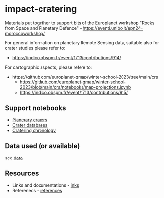 # impact-cratering

Materials put together to support bits of the Europlanet workshop "Rocks from Space and Planetary Defence" - https://eventi.unibo.it/epn24-moroccoworkshop/

For general information on planetary Remote Sensing data, suitable also for crater studies please refer to:

* https://indico.obspm.fr/event/1713/contributions/914/

For cartographic aspects, please refere to:

* https://github.com/europlanet-gmap/winter-school-2023/tree/main/crs
  * https://github.com/europlanet-gmap/winter-school-2023/blob/main/crs/notebooks/map-projections.ipynb
  * https://indico.obspm.fr/event/1713/contributions/915/
  
## Support notebooks

* [Planetary craters](./notebooks/planetary_craters.ipynb)
* [Crater databases](./notebooks/crater_databases.ipynb)
* [Cratering chronology](./notebooks/cratering_chronology.ipynb)


## Data used (or available)

see [data](./data/README.md)

## Resources

* Links and documentations - [inks](links.md)
* Referenecs - [references](references.md)
